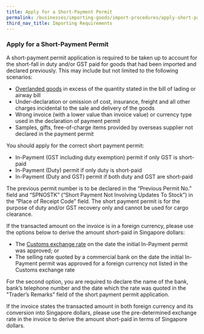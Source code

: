 ```yaml
---
title: Apply for a Short-Payment Permit
permalink: /businesses/importing-goods/import-procedures/apply-short-payment-permit
third_nav_title: Importing Requirements
---
```


### Apply for a Short-Payment Permit

A short-payment permit application is required to be taken up to account for the short-fall in duty and/or GST paid for goods that had been imported and declared previously. This may include but not limited to the following scenarios:

-   [Overlanded goods](/businessses/importing-goods/overlanded-and-shortlanded-goods/) in excess of the quantity stated in the bill of lading or airway bill
-   Under-declaration or omission of cost, insurance, freight and all other charges incidental to the sale and delivery of the goods
-   Wrong invoice (with a lower value than invoice value) or currency type used in the declaration of payment permit
-   Samples, gifts, free-of-charge items provided by overseas supplier not declared in the payment permit

You should apply for the correct short payment permit:

-   In-Payment (GST including duty exemption) permit if only GST is short-paid
-   In-Payment (Duty) permit if only duty is short-paid
-   In-Payment (Duty and GST) permit if both duty and GST are short-paid

The previous permit number is to be declared in the “Previous Permit No.” field and “SPNOSTK” (“Short Payment Not Involving Updates To Stock”) in the “Place of Receipt Code” field. The short payment permit is for the purpose of duty and/or GST recovery only and cannot be used for cargo clearance.

If the transacted amount on the invoice is in a foreign currency, please use the options below to derive the amount short-paid in Singapore dollars:

-   The [Customs exchange rate](/businesses/valuation-duties-taxes-fees/establishing-customs-value-for-imports/customs-exchange-rates) on the date the initial In-Payment permit was approved; or
-   The selling rate quoted by a commercial bank on the date the initial In-Payment permit was approved for a foreign currency not listed in the Customs exchange rate

For the second option, you are required to declare the name of the bank, bank’s telephone number and the date which the rate was quoted in the "Trader’s Remarks” field of the short payment permit application.

If the invoice states the transacted amount in both foreign currency and its conversion into Singapore dollars, please use the pre-determined exchange rate in the invoice to derive the amount short-paid in terms of Singapore dollars.

